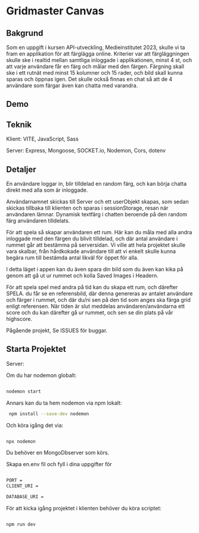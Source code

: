 
# Gridmaster Canvas


## Bakgrund
Som en uppgift i kursen API-utveckling, Medieinstitutet 2023, skulle vi ta fram en applikation för att färglägga online. 
 Kriterier var att färgläggningen skulle ske i realtid mellan samtliga inloggade i applikationen, minst 4 st, och att varje användare får en färg och målar med den färgen. Färgning skall ske i ett rutnät med minst 15 kolumner och 15 rader, och bild skall kunna sparas och öppnas igen. Det skulle också finnas en chat så att de 4 användare som färgar även kan chatta med varandra. 

## Demo


## Teknik
Klient: VITE, JavaScript, Sass 

Server: Express, Mongoose, SOCKET.io, Nodemon, Cors, dotenv 

## Detaljer
En användare loggar in, blir tilldelad en random färg, och kan börja chatta direkt med alla som är inloggade.  

Användarnamnet skickas till Server och ett userObjekt skapas, som sedan skickas tillbaka till klienten och sparas i sessionStorage, resan när användaren lämnar. 
 Dynamisk textfärg i chatten beroende på den random färg användaren tilldelats. 

För att spela så skapar användaren ett rum. Här kan du måla med alla andra inloggade med den färgen du blivit tilldelad, och där antal användare i rummet går att bestämma på serversidan. 
 Vi ville att hela projektet skulle vara skalbar, från hårdkokade användare till att vi enkelt skulle kunna begära rum till bestämda antal likväl för öppet för alla. 

I detta läget i appen kan du även spara din bild som du även kan kika på genom att gå ut ur rummet och kolla Saved Images i Headern. 

För att spela spel med andra på tid kan du skapa ett rum, och därefter SPELA. 
 du får se en referensbild, där denna genereras av antalet användare och färger i rummet, och där du/ni sen på den tid som anges ska färga grid enligt referensen. När tiden är slut meddelas användaren/användarna ett score och du kan därefter gå ur rummet, och sen se din plats på vår highscore.  

Pågående projekt, Se ISSUES för buggar. 

## Starta Projektet
Server: 

Om du har nodemon globalt: 

```bash 

nodemon start 

``` 

 Annars kan du ta hem nodemon via npm lokalt: 

```bash 
 npm install --save-dev nodemon 

``` 

Och köra igång det via: 

```bash 

npx nodemon 

``` 

Du behöver en MongoDbserver som körs. 

Skapa en.env fil och fyll i dina uppgifter för  

```bash 

PORT =  
CLIENT_URI =  

DATABASE_URI = 

``` 

 
 

För att kicka igång projektet i klienten behöver du köra scriptet: 
 ```bash 

npm run dev 

``` 

 

